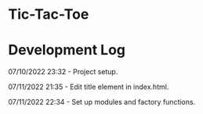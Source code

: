 # Tic-Tac-Toe

# Development Log

07/10/2022 23:32 - Project setup.

07/11/2022 21:35 - Edit title element in index.html.

07/11/2022 22:34 - Set up modules and factory functions.
